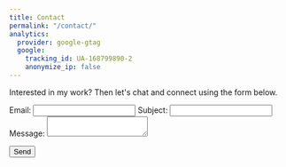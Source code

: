 ```yaml
---
title: Contact
permalink: "/contact/"
analytics:
  provider: google-gtag
  google:
    tracking_id: UA-168799890-2
    anonymize_ip: false
---
```


Interested in my work? Then let's chat and connect using the form below.

<form
  action="https://formspree.io/xoqkdwla"
  method="POST"
>
  <label>
    Email:
    <input type="text" name="_replyto">
  </label>
  <label>
    Subject:
    <input type="text" name="subject">
  </label>
  <label>
    Message:
    <textarea name="message"></textarea>
  </label>

  <!-- your other form fields go here -->

  <button type="submit">Send</button>
  <input type="hidden" name="_subject" value="blog contact" />
  <input type="text" name="_gotcha" style="display:none" />
</form>
